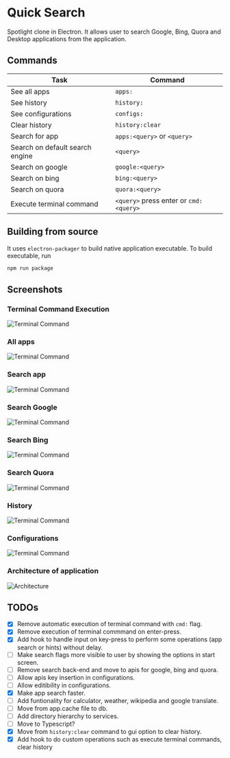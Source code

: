 # Quick Search
Spotlight clone in Electron. It allows user to search Google, Bing, Quora and Desktop applications from the application.

## Commands
| Task | Command |
| --- | --- |
| See all apps | `apps:` |
| See history | `history:` |
| See configurations | `configs:` |
| Clear history | `history:clear` |
| Search for app | `apps:<query>` or `<query>` |
| Search on default search engine | `<query>` |
| Search on google | `google:<query>` |
| Search on bing | `bing:<query>` |
| Search on quora | `quora:<query>` |
| Execute terminal command | `<query>` press enter or `cmd:<query>` |

## Building from source
It uses `electron-packager` to build native application executable. To build executable, run
```s
npm run package
```

## Screenshots
### Terminal Command Execution
![Terminal Command](https://raw.githubusercontent.com/riteshkukreja/quick-search/master/screenshots/terminal.png)

### All apps
![Terminal Command](https://raw.githubusercontent.com/riteshkukreja/quick-search/master/screenshots/all_apps.png)

### Search app
![Terminal Command](https://raw.githubusercontent.com/riteshkukreja/quick-search/master/screenshots/search_app.png)

### Search Google
![Terminal Command](https://raw.githubusercontent.com/riteshkukreja/quick-search/master/screenshots/search_google.png)

### Search Bing
![Terminal Command](https://raw.githubusercontent.com/riteshkukreja/quick-search/master/screenshots/search_bing.png)

### Search Quora
![Terminal Command](https://raw.githubusercontent.com/riteshkukreja/quick-search/master/screenshots/search_quora.png)

### History
![Terminal Command](https://raw.githubusercontent.com/riteshkukreja/quick-search/master/screenshots/history.png)

### Configurations
![Terminal Command](https://raw.githubusercontent.com/riteshkukreja/quick-search/master/screenshots/config.png)

### Architecture of application
![Architecture](https://raw.githubusercontent.com/riteshkukreja/quick-search/dev/screenshots/architecture.png)

## TODOs
-   [x] Remove automatic execution of terminal command with `cmd:` flag.
-   [x] Remove execution of terminal commmand on enter-press.
-   [x] Add hook to handle input on key-press to perform some operations (app search or hints) without delay.
-   [ ] Make search flags more visible to user by showing the options in start screen.
-   [ ] Remove search back-end and move to apis for google, bing and quora.
-   [ ] Allow apis key insertion in configurations.
-   [ ] Allow editibility in configurations.
-   [x] Make app search faster.
-   [ ] Add funtionality for calculator, weather, wikipedia and google translate.
-   [ ] Move from app.cache file to db.
-   [ ] Add directory hierarchy to services.
-   [ ] Move to Typescript?
-   [x] Move from `history:clear` command to gui option to clear history.
-   [x] Add hook to do custom operations such as execute terminal commands, clear history
